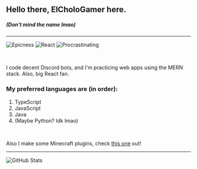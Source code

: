 ## Hello there, ElCholoGamer here.

##### (Don't mind the name lmao)

---

![Epicness](https://img.shields.io/badge/Epicness-69%25-brightgreen)
![React](https://img.shields.io/badge/React-good-blue)
![Procrastinating](https://img.shields.io/badge/Procrastinating-always-red)

<br />

I code decent Discord bots, and I'm practicing web apps using the MERN stack. Also, big React fan.

### My preferred languages are (in order):

1. TypeScript
2. JavaScript
3. Java
4. (Maybe Python? Idk lmao)

<br />

Also I make some Minecraft plugins, check [this one][userlogin] out!

---

![GitHub Stats](https://github-readme-stats.vercel.app/api?username=ElCholoGamer&theme=tokyonight)

[userlogin]: https://www.spigotmc.org/resources/userlogin.80669/
